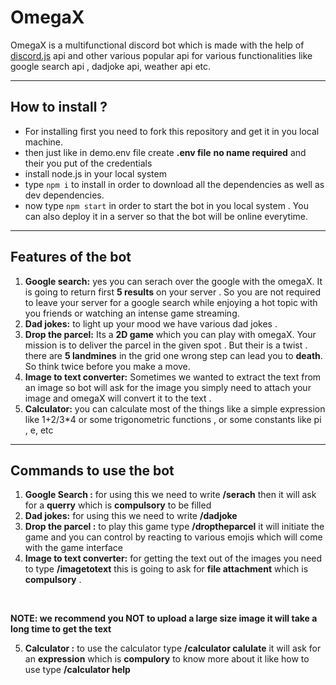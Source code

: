  # OmegaX 
 OmegaX is a multifunctional discord bot which is made with the help of [discord.js](https://discordjs.guide/#before-you-begin) api and other various popular api for various functionalities like google search api , dadjoke api, weather api etc.

----------

## How to install ?
- For installing first you need to fork this repository and get it in you local machine. 
- then just like in demo.env file create **.env file** **no name required** and their you put of the credentials
- install node.js in your local system 
- type `npm i` to install in order to download all the dependencies as well as dev dependencies.
- now type `npm start` in order to start the bot in you local system . You can also deploy it in a server so that the bot will be online everytime.

----------
## Features of the bot
1. **Google search:**  yes you can  serach over the google with the omegaX. It is going to return first **5 results** on your server . So you are not required to leave your server for a google search while enjoying a hot topic with you friends or watching an intense game streaming.
2. **Dad jokes:** to light up your mood we have various dad jokes . 
3. **Drop the parcel:** Its a **2D game** which you can play with omegaX. Your mission is to deliver the parcel in the given spot . But their is a twist . there are **5 landmines** in the grid one wrong step can lead you to **death**. So think twice before you make a move. 
4. **Image to text converter:**  Sometimes we wanted to extract the text from an image so bot will ask for the image you simply need to attach your image and omegaX will convert it to the text . 
5. **Calculator:** you can calculate most of the things like a simple expression like 1+2/3*4 or some trigonometric functions , or some constants like pi , e, etc 

----------
## Commands to use the bot
1. **Google Search :** for using this we need to write **/serach** then it will ask for a **querry** which is **compulsory** to be filled 
2. **Dad jokes:** for using this we need to write **/dadjoke** 
3. **Drop the parcel :** to play this game type **/droptheparcel** it will initiate the game and you can control by reacting to various emojis which will come with the game interface 
4. **Image to text converter:** for getting the text out of the images you need to type **/imagetotext** this is going to ask for **file attachment** which is **compulsory** . 
<br>

**NOTE: we recommend you NOT to upload a large size image it will take a long time to get the text**   

5. **Calculator :** to use the calculator type **/calculator calulate** it will ask for an **expression** which is **compulory** to know more about it like how to use type **/calculator help**
